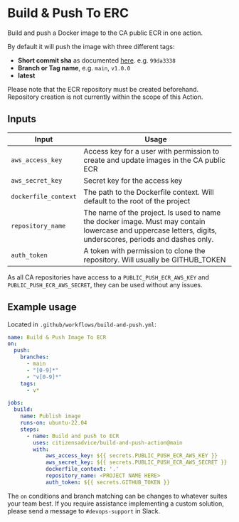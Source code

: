 # Build & Push To ERC

Build and push a Docker image to the CA public ECR in one action.

By default it will push the image with three different tags:

- **Short commit sha** as documented [here](https://git-scm.com/docs/git-rev-parse#Documentation/git-rev-parse.txt---shortlength). e.g. `99da3338`
- **Branch or Tag name**, e.g. `main`, `v1.0.0`
- **latest**

Please note that the ECR repository must be created beforehand. Repository creation is not currently within the scope of this Action.

## Inputs

| Input | Usage |
|---|---|
| `aws_access_key` | Access key for a user with permission to create and update images in the CA public ECR |
| `aws_secret_key` | Secret key for the access key |
| `dockerfile_context` | The path to the Dockerfile context. Will default to the root of the project |
| `repository_name` | The name of the project. Is used to name the docker image. Must may contain lowercase and uppercase letters, digits, underscores, periods and dashes only. |
| `auth_token` | A token with permission to clone the repository. Will usually be GITHUB_TOKEN |

As all CA repositories have access to a `PUBLIC_PUSH_ECR_AWS_KEY` and `PUBLIC_PUSH_ECR_AWS_SECRET`, they can be used without any issues.

## Example usage

Located in `.github/workflows/build-and-push.yml`:

```yaml
name: Build & Push Image To ECR
on:
  push:
    branches:
      - main
      - "[0-9]*"
      - "v[0-9]*"
    tags:
      - v*

jobs:
  build:
    name: Publish image
    runs-on: ubuntu-22.04
    steps:
      - name: Build and push to ECR
        uses: citizensadvice/build-and-push-action@main
        with:
            aws_access_key: ${{ secrets.PUBLIC_PUSH_ECR_AWS_KEY }}
            aws_secret_key: ${{ secrets.PUBLIC_PUSH_ECR_AWS_SECRET }}
            dockerfile_context: '.'
            repository_name: <PROJECT NAME HERE>
            auth_token: ${{ secrets.GITHUB_TOKEN }}
```

The `on` conditions and branch matching can be changes to whatever suites your team best. If you require assistance implementing a custom solution, please send a message to `#devops-support` in Slack.
